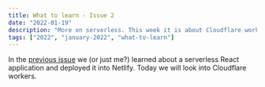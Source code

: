 ```yaml
---
title: What to learn - Issue 2
date: "2022-01-19"
description: "More on serverless. This week it is about Cloudflare workers."
tags: ["2022", "january-2022", "what-to-learn"]
---
```


In the [previous issue](/newsletter-issue-1/) we (or just me?) learned about a serverless React application and deployed it into Netlify. Today we will look into Cloudflare workers.
